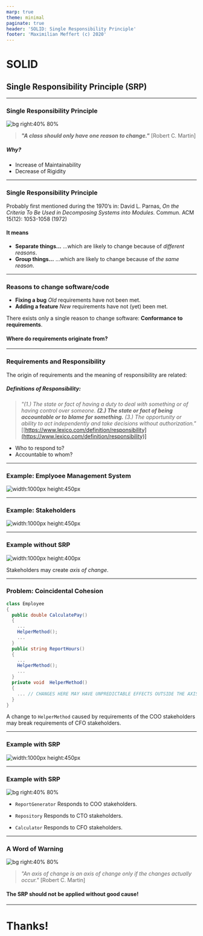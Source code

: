```yaml
---
marp: true
theme: minimal
paginate: true
header: 'SOLID: Single Responsibility Principle'
footer: 'Maximilian Meffert (c) 2020'
---
```


# SOLID
## Single Responsibility Principle (SRP)

---

<style scoped>
li { 
  margin: 0px;
}
</style>

### Single Responsibility Principle

![bg right:40% 80%](./ASDPPP-Book-Cover.jpg)

> **_"A class should only have one reason to change."_** [Robert C. Martin]

##### Why?
* Increase of Maintainability
* Decrease of Rigidity

---

### Single Responsibility Principle

Probably first mentioned during the 1970’s in:
David L. Parnas, _On the Criteria To Be Used in Decomposing Systems into Modules._ Commun. ACM 15(12): 1053-1058 (1972)

#### It means 

* **Separate things...** 
...which are likely to change because of _different reasons_.
* **Group things...** 
...which are likely to change because of _the same reason_.

---

### Reasons to change software/code

* **Fixing a bug**
_Old_ requirements have not been met.
* **Adding a feature**
_New_ requirements have not (yet) been met.

There exists only a single reason to change software: **Conformance to requirements**.

#### Where do requirements originate from?

---

### Requirements and Responsibility

The origin of requirements and the meaning of responsibility are related:

##### Definitions of Responsibility:
> _"(1.) The state or fact of having a duty to deal with something or of having control over someone.
**(2.) The state or fact of being accountable or to blame for something.**
(3.) The opportunity or ability to act independently and take decisions without authorization."_
[[https://www.lexico.com/definition/responsibility](https://www.lexico.com/definition/responsibility)]

* Who to respond to?
* Accountable to whom?

---

### Example: Emplyoee Management System

![width:1000px height:450px](./AcmeCorpEmployeeManagementSystem2.svg)

---

### Example: Stakeholders

![width:1000px height:450px](./AcmeCorpOrganizationChart.svg)


---

### Example without SRP

![width:1000px height:400px](./Responsibilities2.svg)

Stakeholders may create _axis of change_.

---

### Problem: Coincidental Cohesion

```c#
class Employee 
{
  public double CalculatePay() 
  {
    ...
    HelperMethod();
    ...
  }
  public string ReportHours() 
  {
    ...
    HelperMethod();
    ...
  }
  private void  HelperMethod()
  {
    ... // CHANGES HERE MAY HAVE UNPREDICTABLE EFFECTS OUTSIDE THE AXIS OF CHANGE!
  }
}
```

A change to `HelperMethod` caused by requirements of the COO stakeholders may break requirements of CFO stakeholders.

---

### Example with SRP

![width:1000px height:450px](./ReorganizedDesign2.svg)

---

### Example with SRP

![bg right:40% 80%](./ReorganizedDesign2.svg)

* `ReportGenerator` 
Responds to COO stakeholders.

* `Repository` 
Responds to CTO stakeholders.

* `Calculator` 
Responds to CFO stakeholders.

---

### A Word of Warning

![bg right:40% 80%](./ASDPPP-Book-Cover.jpg)

> _"An axis of change is an axis of change only if the changes actually occur."_ [Robert C. Martin]

#### The SRP should not be applied without good cause!

---

# Thanks!